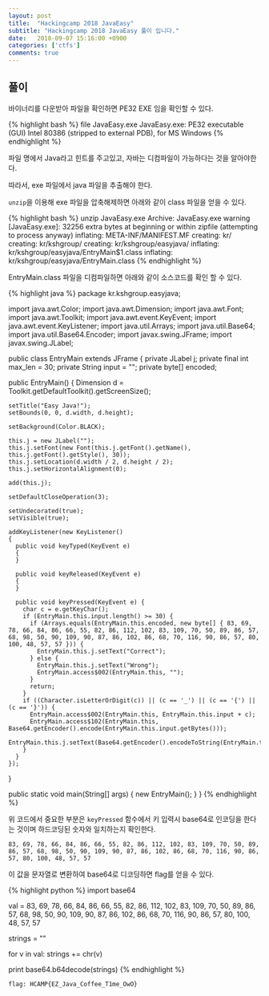 ```yaml
---
layout: post
title:  "Hackingcamp 2018 JavaEasy"
subtitle: "Hackingcamp 2018 JavaEasy 풀이 입니다."
date:   2018-09-07 15:16:00 +0900
categories: ['ctfs']
comments: true
---
```


## 풀이

바이너리를 다운받아 파일을 확인하면 PE32 EXE 임을 확인할 수 있다.

{% highlight bash %}
file JavaEasy.exe
JavaEasy.exe: PE32 executable (GUI) Intel 80386 (stripped to external PDB), for MS Windows
{% endhighlight %}

파일 명에서 Java라고 힌트를 주고있고, 자바는 디컴파일이 가능하다는 것을 알아야한다.

따라서, exe 파일에서 java 파일을 추출해야 한다.

`unzip`을 이용해 exe 파일을 압축해제하면 아래와 같이 class 파일을 얻을 수 있다.


{% highlight bash %}
unzip JavaEasy.exe
Archive:  JavaEasy.exe
warning [JavaEasy.exe]:  32256 extra bytes at beginning or within zipfile
  (attempting to process anyway)
  inflating: META-INF/MANIFEST.MF
   creating: kr/
   creating: kr/kshgroup/
   creating: kr/kshgroup/easyjava/
  inflating: kr/kshgroup/easyjava/EntryMain$1.class
  inflating: kr/kshgroup/easyjava/EntryMain.class
{% endhighlight %}

EntryMain.class 파일을 디컴파일하면 아래와 같이 소스코드를 확인 할 수 있다.

{% highlight java %}
package kr.kshgroup.easyjava;

import java.awt.Color;
import java.awt.Dimension;
import java.awt.Font;
import java.awt.Toolkit;
import java.awt.event.KeyEvent;
import java.awt.event.KeyListener;
import java.util.Arrays;
import java.util.Base64;
import java.util.Base64.Encoder;
import javax.swing.JFrame;
import javax.swing.JLabel;

public class EntryMain extends JFrame
{
  private JLabel j;
  private final int max_len = 30;
  private String input = "";
  private byte[] encoded;

  public EntryMain()
  {
    Dimension d = Toolkit.getDefaultToolkit().getScreenSize();

    setTitle("Easy Java!");
    setBounds(0, 0, d.width, d.height);

    setBackground(Color.BLACK);

    this.j = new JLabel("");
    this.j.setFont(new Font(this.j.getFont().getName(), this.j.getFont().getStyle(), 30));
    this.j.setLocation(d.width / 2, d.height / 2);
    this.j.setHorizontalAlignment(0);

    add(this.j);

    setDefaultCloseOperation(3);

    setUndecorated(true);
    setVisible(true);

    addKeyListener(new KeyListener()
    {
      public void keyTyped(KeyEvent e)
      {
      }

      public void keyReleased(KeyEvent e)
      {
      }

      public void keyPressed(KeyEvent e) {
        char c = e.getKeyChar();
        if (EntryMain.this.input.length() >= 30) {
          if (Arrays.equals(EntryMain.this.encoded, new byte[] { 83, 69, 78, 66, 84, 86, 66, 55, 82, 86, 112, 102, 83, 109, 70, 50, 89, 86, 57, 68, 98, 50, 90, 109, 90, 87, 86, 102, 86, 68, 70, 116, 90, 86, 57, 80, 100, 48, 57, 57 })) {
            EntryMain.this.j.setText("Correct");
          } else {
            EntryMain.this.j.setText("Wrong");
            EntryMain.access$002(EntryMain.this, "");
          }
          return;
        }
        if ((Character.isLetterOrDigit(c)) || (c == '_') || (c == '{') || (c == '}')) {
          EntryMain.access$002(EntryMain.this, EntryMain.this.input + c);
          EntryMain.access$102(EntryMain.this, Base64.getEncoder().encode(EntryMain.this.input.getBytes()));
          EntryMain.this.j.setText(Base64.getEncoder().encodeToString(EntryMain.this.input.getBytes()));
        }
      }
    });
  }

  public static void main(String[] args)
  {
    new EntryMain();
  }
}
{% endhighlight %}

위 코드에서 중요한 부분은 `keyPressed` 함수에서 키 입력시 base64로 인코딩을 한다는 것이며 하드코딩된 숫자와 일치하는지 확인한다.

`83, 69, 78, 66, 84, 86, 66, 55, 82, 86, 112, 102, 83, 109, 70, 50, 89, 86, 57, 68, 98, 50, 90, 109, 90, 87, 86, 102, 86, 68, 70, 116, 90, 86, 57, 80, 100, 48, 57, 57`

이 값을 문자열로 변환하여 base64로 디코딩하면 flag를 얻을 수 있다.

{% highlight python %}
import base64

val = 83, 69, 78, 66, 84, 86, 66, 55, 82, 86, 112, 102, 83, 109, 70, 50, 89, 86, 57, 68, 98, 50, 90, 109, 90, 87, 86, 102, 86, 68, 70, 116, 90, 86, 57, 80, 100, 48, 57, 57

strings = ""

for v in val:
    strings += chr(v)

print base64.b64decode(strings)
{% endhighlight %}

`flag: HCAMP{EZ_Java_Coffee_T1me_OwO}`
